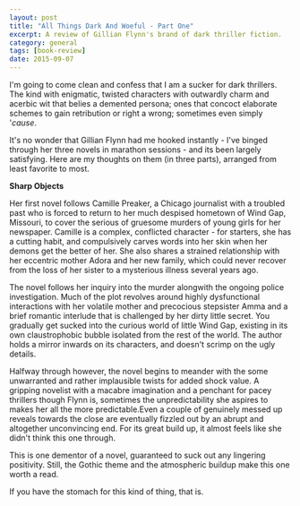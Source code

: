 ```yaml
---
layout: post
title: "All Things Dark And Woeful - Part One"
excerpt: A review of Gillian Flynn's brand of dark thriller fiction.
category: general
tags: [book-review]
date: 2015-09-07
---
```


I'm going to come clean and confess that I am a sucker for dark thrillers. The kind with enigmatic, twisted characters with outwardly charm and acerbic wit that belies a demented persona; ones that concoct elaborate schemes to gain retribution or right a wrong; sometimes even simply '<i>cause</i>.

It's no wonder that Gillian Flynn had me hooked instantly - I've binged through her three novels in marathon sessions - and its been largely satisfying. Here are my thoughts on them (in three parts), arranged from least favorite to most.

<b>Sharp Objects</b>

Her first novel follows Camille Preaker, a Chicago journalist with a troubled past who is forced to return to her much despised hometown of Wind Gap, Missouri, to cover the serious of gruesome murders of young girls for her newspaper. Camille is a complex, conflicted character - for starters, she has a cutting habit, and compulsively carves words into her skin when her demons get the better of her. She also shares a strained relationship with her eccentric mother Adora and her new family, which could never recover from the loss of her sister to a mysterious illness several years ago.

The novel follows her inquiry into the murder alongwith the ongoing police investigation. Much of the plot revolves around highly dysfunctional interactions with her volatile mother and precocious stepsister Amma and a brief romantic interlude that is challenged by her dirty little secret. You gradually get sucked into the curious world of little Wind Gap, existing in its own claustrophobic bubble isolated from the rest of the world. The author holds a mirror inwards on its characters, and doesn't scrimp on the ugly details.

Halfway through however, the novel begins to meander with the some unwarranted and rather implausible twists for added shock value. A gripping novelist with a macabre imagination and a penchant for pacey thrillers though Flynn is, sometimes the unpredictability she aspires to makes her all the more predictable.Even a couple of genuinely messed up reveals towards the close are eventually fizzled out by an abrupt and altogether unconvincing end. For its great build up, it almost feels like she didn't think this one through. 

This is one dementor of a novel, guaranteed to suck out any lingering positivity. Still, the Gothic theme and the atmospheric buildup make this one worth a read.

If you have the stomach for this kind of thing, that is.